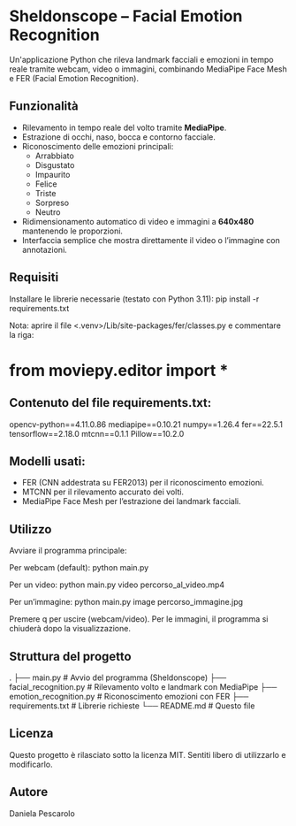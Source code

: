 # Sheldonscope – Facial Emotion Recognition
Un'applicazione Python che rileva landmark facciali e emozioni in tempo reale tramite webcam, video o immagini, combinando MediaPipe Face Mesh e FER (Facial Emotion Recognition).

## Funzionalità
- Rilevamento in tempo reale del volto tramite **MediaPipe**.
- Estrazione di occhi, naso, bocca e contorno facciale.
- Riconoscimento delle emozioni principali:  
  - Arrabbiato  
  - Disgustato  
  - Impaurito  
  - Felice  
  - Triste  
  - Sorpreso  
  - Neutro
- Ridimensionamento automatico di video e immagini a **640x480** mantenendo le proporzioni.
- Interfaccia semplice che mostra direttamente il video o l’immagine con annotazioni.

## Requisiti
Installare le librerie necessarie (testato con Python 3.11):
pip install -r requirements.txt


Nota: aprire il file
<.venv>/Lib/site-packages/fer/classes.py
e commentare la riga:
# from moviepy.editor import *


## Contenuto del file requirements.txt:
opencv-python==4.11.0.86
mediapipe==0.10.21
numpy==1.26.4
fer==22.5.1
tensorflow==2.18.0
mtcnn==0.1.1
Pillow==10.2.0


## Modelli usati:
- FER (CNN addestrata su FER2013) per il riconoscimento emozioni.
- MTCNN per il rilevamento accurato dei volti.
- MediaPipe Face Mesh per l’estrazione dei landmark facciali.


## Utilizzo
Avviare il programma principale:

Per webcam (default):
python main.py


Per un video:
python main.py video percorso_al_video.mp4


Per un’immagine:
python main.py image percorso_immagine.jpg


Premere q per uscire (webcam/video).
Per le immagini, il programma si chiuderà dopo la visualizzazione.


## Struttura del progetto
.
├── main.py                # Avvio del programma (Sheldonscope)
├── facial_recognition.py  # Rilevamento volto e landmark con MediaPipe
├── emotion_recognition.py # Riconoscimento emozioni con FER
├── requirements.txt       # Librerie richieste
└── README.md              # Questo file


## Licenza
Questo progetto è rilasciato sotto la licenza MIT.
Sentiti libero di utilizzarlo e modificarlo.

## Autore
Daniela Pescarolo

